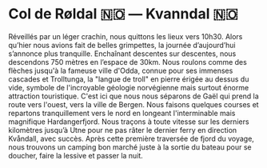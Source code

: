 # Col de Røldal 🇳🇴 — Kvanndal 🇳🇴

<!-- 81km / 421m+ / 978m- -->

Réveillés par un léger crachin, nous quittons les lieux vers 10h30. Alors qu’hier nous avions fait de belles grimpettes, la journée d’aujourd’hui s’annonce plus tranquille. Enchaînant descentes sur descentes, nous descendons 750 mètres en l’espace de 30km. Nous roulons comme des flèches jusqu'à la fameuse ville d'Odda, connue pour ses immenses cascades et Trolltunga, la "langue de troll" en pierre érigée au dessus du vide, symbole de l'incroyable géologie norvégienne mais surtout énorme attraction touristique. C'est ici que nous nous séparons de Gaël qui prend la route vers l'ouest, vers la ville de Bergen. Nous faisons quelques courses et repartons tranquillement vers le nord en longeant l'interminable mais magnifique Hardangerfjord. Nous traçons à toute vitesse sur les derniers kilomètres jusqu’à Utne pour ne pas râter le dernier ferry en direction Kvåndall, avec succès. Après cette première traversée de fjord du voyage, nous trouvons un camping bon marché juste à la sortie du bateau pour se doucher, faire la lessive et passer la nuit.

